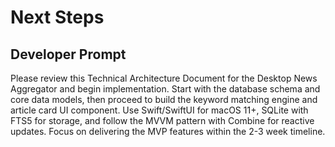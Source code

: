 # Next Steps

## Developer Prompt

Please review this Technical Architecture Document for the Desktop News Aggregator and begin implementation. Start with the database schema and core data models, then proceed to build the keyword matching engine and article card UI component. Use Swift/SwiftUI for macOS 11+, SQLite with FTS5 for storage, and follow the MVVM pattern with Combine for reactive updates. Focus on delivering the MVP features within the 2-3 week timeline.